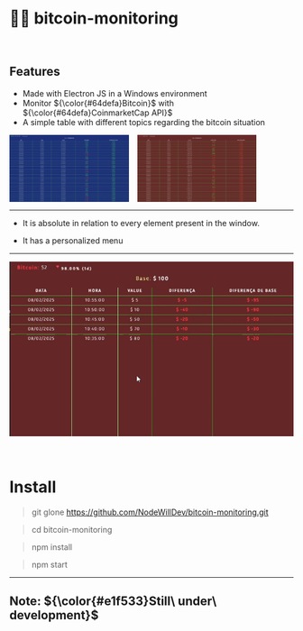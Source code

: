 # 👨‍💻 **bitcoin-monitoring**

<br>

## Features

- Made with Electron JS in a Windows environment
- Monitor ${\color{#64defa}Bitcoin}$ with ${\color{#64defa}CoinmarketCap API}$
- A simple table with different topics regarding the bitcoin situation
<div style="display: flex; gap: 15px; flex-wrap: wrap">
  <img src="./assets/readme/blue-theme.jpeg" width="42%"/>
  <img src="./assets/readme/red-theme.png" width="42%"/>
</div>

---

- It is absolute in relation to every element present in the window.

- It has a personalized menu

---

![demo](./assets/readme/demo.gif)

<br>

# Install

> git glone https://github.com/NodeWillDev/bitcoin-monitoring.git

> cd bitcoin-monitoring

> npm install

> npm start

---

## Note: ${\color{#e1f533}Still\ under\ development}$
